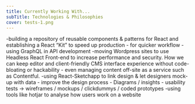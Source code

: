```yaml
---
title: Currently Working With...
subTitle: Technologies & Philosophies
cover: tests-1.png
---
```



-building a repository of reusable components & patterns for React and establishing a React “Kit” to speed up production - for quicker workflow
-using GraphQL in API development 
-moving Wordpress sites to use Headless React Front-end to increase performance and security. How we can keep editor and client-friendly CMS interface experience without code-bloating or hackability - even managing content off-site as a service such as Contentful.
-using React-Sketchapp to link design & let designers mock-up with data - improve the design process - Diagrams / insights  - usability tests -> wireframes / mockups / clickdummys / coded prototypes
-using tools like hotjar to analyse how users work on a website